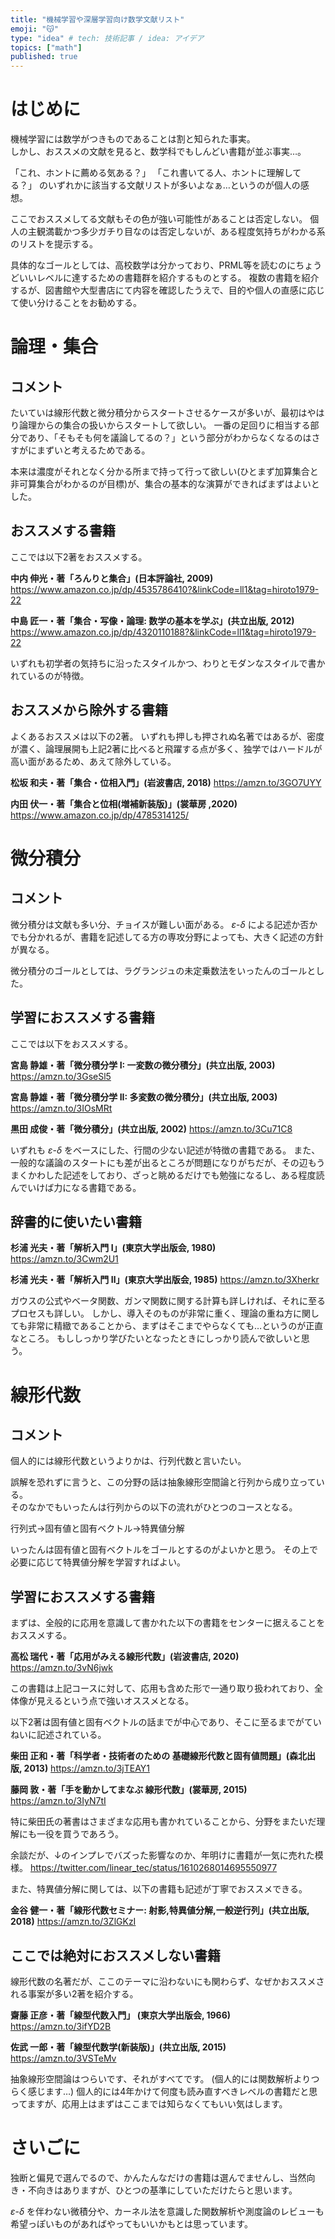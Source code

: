 ```yaml
---
title: "機械学習や深層学習向け数学文献リスト"
emoji: "😽"
type: "idea" # tech: 技術記事 / idea: アイデア
topics: ["math"]
published: true
---
```


# はじめに

機械学習には数学がつきものであることは割と知られた事実。  
しかし、おススメの文献を見ると、数学科でもしんどい書籍が並ぶ事実…。  

「これ、ホントに薦める気ある？」
「これ書いてる人、ホントに理解してる？」
のいずれかに該当する文献リストが多いよなぁ…というのが個人の感想。

ここでおススメしてる文献もその色が強い可能性があることは否定しない。
個人の主観満載かつ多少ガチり目なのは否定しないが、ある程度気持ちがわかる系のリストを提示する。  

具体的なゴールとしては、高校数学は分かっており、PRML等を読むのにちょうどいいレベルに達するための書籍群を紹介するものとする。
複数の書籍を紹介するが、図書館や大型書店にて内容を確認したうえで、目的や個人の直感に応じて使い分けることをお勧めする。


# 論理・集合

## コメント

たいていは線形代数と微分積分からスタートさせるケースが多いが、最初はやはり論理からの集合の扱いからスタートして欲しい。
一番の足回りに相当する部分であり、「そもそも何を議論してるの？」という部分がわからなくなるのはさすがにまずいと考えるためである。

本来は濃度がそれとなく分かる所まで持って行って欲しい(ひとまず加算集合と非可算集合がわかるのが目標)が、集合の基本的な演算ができればまずはよいとした。

## おススメする書籍

ここでは以下2著をおススメする。

**中内 伸光・著「ろんりと集合」(日本評論社, 2009)**  
https://www.amazon.co.jp/dp/4535786410?&linkCode=ll1&tag=hiroto1979-22

**中島 匠一・著「集合・写像・論理: 数学の基本を学ぶ」(共立出版, 2012)**
https://www.amazon.co.jp/dp/4320110188?&linkCode=ll1&tag=hiroto1979-22

いずれも初学者の気持ちに沿ったスタイルかつ、わりとモダンなスタイルで書かれているのが特徴。

## おススメから除外する書籍

よくあるおススメは以下の2著。
いずれも押しも押されぬ名著ではあるが、密度が濃く、論理展開も上記2著に比べると飛躍する点が多く、独学ではハードルが高い面があるため、あえて除外している。

**松坂 和夫・著「集合・位相入門」(岩波書店, 2018)**
https://amzn.to/3GO7UYY

**内田 伏一・著「集合と位相(増補新装版)」(裳華房 ,2020)**
https://www.amazon.co.jp/dp/4785314125/

# 微分積分

## コメント

微分積分は文献も多い分、チョイスが難しい面がある。
$\varepsilon$-$\delta$ による記述か否かでも分かれるが、書籍を記述してる方の専攻分野によっても、大きく記述の方針が異なる。

微分積分のゴールとしては、ラグランジュの未定乗数法をいったんのゴールとした。

## 学習におススメする書籍

ここでは以下をおススメする。

**宮島 静雄・著「微分積分学 I: 一変数の微分積分」(共立出版, 2003)**
https://amzn.to/3GseSl5

**宮島 静雄・著「微分積分学 II: 多変数の微分積分」(共立出版, 2003)**
https://amzn.to/3IOsMRt


**黒田 成俊・著「微分積分」(共立出版, 2002)**
https://amzn.to/3Cu71C8

いずれも $\varepsilon$-$\delta$ をベースにした、行間の少ない記述が特徴の書籍である。
また、一般的な議論のスタートにも差が出るところが問題になりがちだが、その辺もうまくかわした記述をしており、ざっと眺めるだけでも勉強になるし、ある程度読んでいけば力になる書籍である。

## 辞書的に使いたい書籍

**杉浦 光夫・著「解析入門 Ⅰ」(東京大学出版会, 1980)**
https://amzn.to/3Cwm2U1

**杉浦 光夫・著「解析入門 Ⅱ」(東京大学出版会, 1985)**
https://amzn.to/3Xherkr

ガウスの公式やベータ関数、ガンマ関数に関する計算も詳しければ、それに至るプロセスも詳しい。
しかし、導入そのものが非常に重く、理論の重ね方に関しても非常に精緻であることから、まずはそこまでやらなくても…というのが正直なところ。
もししっかり学びたいとなったときにしっかり読んで欲しいと思う。


# 線形代数

## コメント

個人的には線形代数というよりかは、行列代数と言いたい。

誤解を恐れずに言うと、この分野の話は抽象線形空間論と行列から成り立っている。  
そのなかでもいったんは行列からの以下の流れがひとつのコースとなる。

行列式→固有値と固有ベクトル→特異値分解

いったんは固有値と固有ベクトルをゴールとするのがよいかと思う。
その上で必要に応じて特異値分解を学習すればよい。

## 学習におススメする書籍

まずは、全般的に応用を意識して書かれた以下の書籍をセンターに据えることをおススメする。

**高松 瑞代・著「応用がみえる線形代数」(岩波書店, 2020)**
https://amzn.to/3vN6jwk

この書籍は上記コースに対して、応用も含めた形で一通り取り扱われており、全体像が見えるという点で強いオススメとなる。

以下2著は固有値と固有ベクトルの話までが中心であり、そこに至るまでがていねいに記述されている。

**柴田 正和・著「科学者・技術者のための 基礎線形代数と固有値問題」(森北出版, 2013)**
https://amzn.to/3jTEAY1

**藤岡 敦・著「手を動かしてまなぶ 線形代数」(裳華房, 2015)**
https://amzn.to/3IyN7tI

特に柴田氏の著書はさまざまな応用も書かれていることから、分野をまたいだ理解にも一役を買うであろう。

余談だが、↓のインプレでバズった影響なのか、年明けに書籍が一気に売れた模様。
https://twitter.com/linear_tec/status/1610268014695550977


また、特異値分解に関しては、以下の書籍も記述が丁寧でおススメできる。

**金谷 健一・著「線形代数セミナー: 射影,特異値分解,一般逆行列」(共立出版, 2018)**
https://amzn.to/3ZlGKzI



## ここでは絶対におススメしない書籍

線形代数の名著だが、ここのテーマに沿わないにも関わらず、なぜかおススメされる事案が多い2著を紹介する。

**齋藤 正彦・著「線型代数入門」 (東京大学出版会, 1966)**
https://amzn.to/3ifYD2B

**佐武 一郎・著「線型代数学(新装版)」(共立出版, 2015)**
https://amzn.to/3VSTeMv

抽象線形空間論はつらいです、それがすべてです。
(個人的には関数解析よりつらく感じます…)
個人的には4年かけて何度も読み直すべきレベルの書籍だと思ってますが、応用上はまずはここまでは知らなくてもいい気はします。


# さいごに

独断と偏見で選んでるので、かんたんなだけの書籍は選んでませんし、当然向き・不向きはありますが、ひとつの基準にしていただけたらと思います。

$\varepsilon$-$\delta$ を伴わない微積分や、カーネル法を意識した関数解析や測度論のレビューも希望っぽいものがあればやってもいいかもとは思っています。